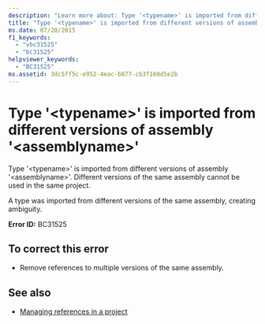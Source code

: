 ```yaml
---
description: "Learn more about: Type '<typename>' is imported from different versions of assembly '<assemblyname>"
title: "Type '<typename>' is imported from different versions of assembly '<assemblyname>'"
ms.date: 07/20/2015
f1_keywords: 
  - "vbc31525"
  - "bc31525"
helpviewer_keywords: 
  - "BC31525"
ms.assetid: 3dc5ff5c-e952-4eac-b877-cb3f160d5e2b
---
```

# Type '\<typename>' is imported from different versions of assembly '\<assemblyname>'

Type '\<typename>' is imported from different versions of assembly '\<assemblyname>'. Different versions of the same assembly cannot be used in the same project.  
  
 A type was imported from different versions of the same assembly, creating ambiguity.  
  
 **Error ID:** BC31525  
  
## To correct this error  
  
- Remove references to multiple versions of the same assembly.  
  
## See also

- [Managing references in a project](/visualstudio/ide/managing-references-in-a-project)
